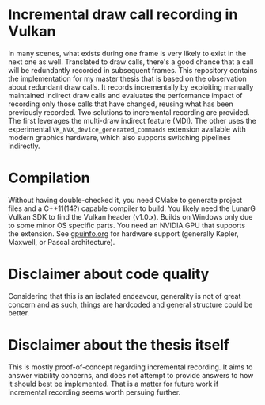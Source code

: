 # Incremental draw call recording in Vulkan

In many scenes, what exists during one frame is very likely to exist in the next one as well. Translated to draw calls, there's a good chance that a call will be redundantly recorded in subsequent frames. This repository contains the implementation for my master thesis that is based on the observation about redundant draw calls. It records incrementally by exploiting manually maintained indirect draw calls and evaluates the performance impact of recording only those calls that have changed, reusing what has been previously recorded. Two solutions to incremental recording are provided. The first leverages the multi-draw indirect feature (MDI). The other uses the experimental `VK_NVX_device_generated_commands` extension available with modern graphics hardware, which also supports switching pipelines indirectly.

# Compilation
Without having double-checked it, you need CMake to generate project files and a C++11(14?) capable compiler to build. You likely need the LunarG Vulkan SDK to find the Vulkan header (v1.0.x). Builds on Windows only due to some minor OS specific parts. You need an NVIDIA GPU that supports the extension. See [gpuinfo.org](https://vulkan.gpuinfo.org/listreports.php?extension=VK_NVX_device_generated_commands) for hardware support (generally Kepler, Maxwell, or Pascal architecture). 

# Disclaimer about code quality
Considering that this is an isolated endeavour, generality is not of great concern and as such, things are hardcoded and general structure could be better.

# Disclaimer about the thesis itself
This is mostly proof-of-concept regarding incremental recording. It aims to answer viability concerns, and does not attempt to provide answers to how it should best be implemented. That is a matter for future work if incremental recording seems worth persuing further.
